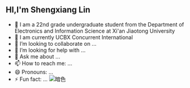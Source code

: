## HI,I'm Shengxiang Lin

- 🌱 I am a 22nd grade undergraduate student from the Department of Electronics and Information Science at Xi'an Jiaotong University
- 🔭 I am currently UCBX Concurrent International
- 👯 I’m looking to collaborate on ...
- 🤔 I’m looking for help with ...
- 💬 Ask me about ...
- 📫 How to reach me: ...
- 😄 Pronouns: ...
- ⚡ Fun fact: ...
![暗色](https://raw.githubusercontent.com/reallinshengxiang/reallinshengxiang/output/github-contribution-grid-snake-dark.svg)
